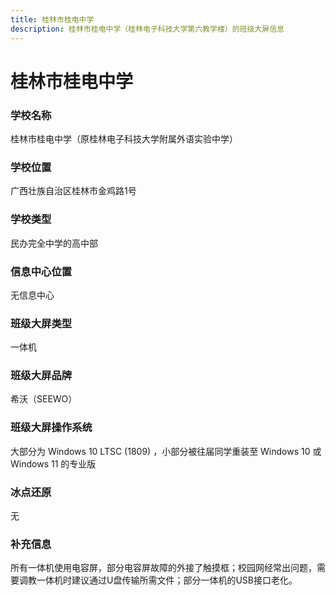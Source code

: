 ```yaml
---
title: 桂林市桂电中学
description: 桂林市桂电中学（桂林电子科技大学第六教学楼）的班级大屏信息
---
```


# 桂林市桂电中学

### 学校名称

桂林市桂电中学（原桂林电子科技大学附属外语实验中学）

### 学校位置

广西壮族自治区桂林市金鸡路1号

### 学校类型

民办完全中学的高中部

### 信息中心位置

无信息中心

### 班级大屏类型

一体机

### 班级大屏品牌

希沃（SEEWO）

### 班级大屏操作系统

大部分为 Windows 10 LTSC (1809) ，小部分被往届同学重装至 Windows 10 或 Windows 11 的专业版

### 冰点还原

无

### 补充信息

所有一体机使用电容屏，部分电容屏故障的外接了触摸框；校园网经常出问题，需要调教一体机时建议通过U盘传输所需文件；部分一体机的USB接口老化。